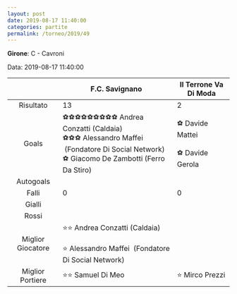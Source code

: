 ```yaml
---
layout: post
date: 2019-08-17 11:40:00
categories: partite
permalink: /torneo/2019/49
---
```

**Girone**: C - Cavroni

Data: 2019-08-17 11:40:00

| | F.C. Savignano | Il Terrone Va Di Moda |
|:-----:|-----|-----|
Risultato|13|2
Goals|⚽⚽⚽⚽⚽⚽⚽⚽⚽ Andrea Conzatti (Caldaia)<br/>⚽⚽⚽ Alessandro Maffei  (Fondatore Di Social Network)<br/>⚽ Giacomo De Zambotti (Ferro Da Stiro)|⚽ Davide Mattei<br/><br/>⚽ Davide Gerola<br/>
Autogoals||
Falli|0|0
Gialli||
Rossi||
Miglior Giocatore|⭐⭐ Andrea Conzatti (Caldaia)<br/><br/>⭐ Alessandro Maffei  (Fondatore Di Social Network)<br/>|
Miglior Portiere|⭐⭐ Samuel Di Meo<br/>|⭐ Mirco Prezzi<br/>